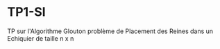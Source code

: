 # TP1-SI
TP sur l'Algorithme Glouton problème de Placement des Reines dans un Echiquier de taille n x n
